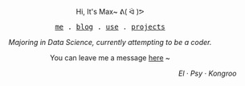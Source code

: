 <p align="center">Hi, It's Max~ ᕕ( ᐛ )ᕗ</p>
<p align="center">
  <samp>
    <a href="https://maxchang.me/about">me</a> .
    <a href="https://maxchang.me/">blog</a> .
    <a href="https://github.com/stars/maxchang3/lists/use">use</a> .
    <a href="https://maxchang.me/projects">projects</a>
  </samp>
</p>
<p align="center"><i>Majoring in Data Science, currently attempting to be a coder.</i></p>
<p align="center">You can leave me a message <a href="https://github.com/maxchang3/maxchang3/discussions/1">here</a> ~</p>
<p align="right"><i>El · Psy · Kongroo</i></p>
